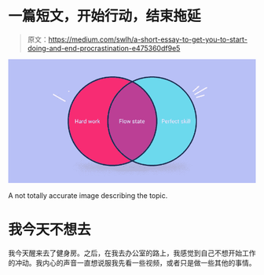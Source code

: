 # 一篇短文，开始行动，结束拖延

> 原文：<https://medium.com/swlh/a-short-essay-to-get-you-to-start-doing-and-end-procrastination-e475360df9e5>

![](img/2bd7be42bb9b4ebaf97236a8e64d90e6.png)

A not totally accurate image describing the topic.

# 我今天不想去

我今天醒来去了健身房。之后，在我去办公室的路上，我感觉到自己不想开始工作的冲动。我内心的声音一直想说服我先看一些视频，或者只是做一些其他的事情。
